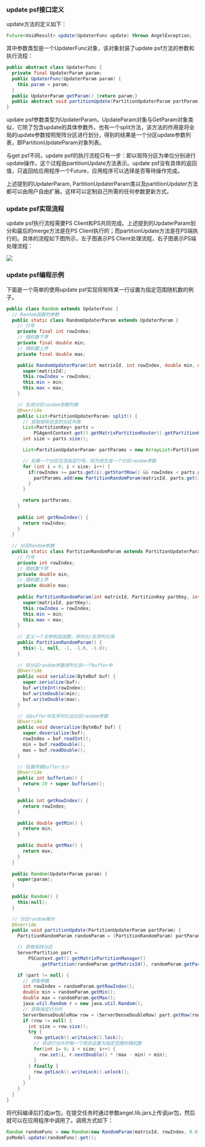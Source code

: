 ### **update psf接口定义**
update方法的定义如下：
```Java
Future<VoidResult> update(UpdaterFunc update) throws AngelException;
```
其中参数类型是一个UpdaterFunc对象，该对象封装了update psf方法的参数和执行流程：
```Java
public abstract class UpdaterFunc {
  private final UpdaterParam param;
  public UpdaterFunc(UpdaterParam param) {
    this.param = param;
  }
  public UpdaterParam getParam() {return param;}
  public abstract void partitionUpdate(PartitionUpdaterParam partParam);
}
``` 
update psf参数类型为UpdaterParam。UpdateParam对象与GetParam对象类似，它除了包含update的具体参数外，也有一个split方法，该方法的作用是将全局的update参数按照矩阵分区进行划分，得到的结果是一个分区update参数列表，即PartitionUpdateParam对象列表。

与get psf不同，update pof的执行流程只有一步：即以矩阵分区为单位分别进行update操作，这个过程由partitionUpdate方法表示。update psf没有具体的返回值，只返回给应用程序一个Future，应用程序可以选择是否等待操作完成。

上述提到的UpdaterParam, PartitionUpdaterParam类以及partitionUpdater方法都可以由用户自由扩展。这样可以定制自己所需的任何参数更新方式。

### **update psf实现流程**
update psf执行流程需要PS Client和PS共同完成。上述提到的UpdaterParam划分和最后的merge方法是在PS Client执行的；而partitionUpdate方法是在PS端执行的。具体的流程如下图所示，左子图表示PS Client处理流程，右子图表示PS端处理流程：

![][1]

### **update psf编程示例**
下面是一个简单的使用update psf实现将矩阵某一行设置为指定范围随机数的例子。
```Java
public class Random extends UpdaterFunc {
  // Random函数的参数
  public static class RandomUpdaterParam extends UpdaterParam {
    // 行号
    private final int rowIndex;
    // 随机数下界
    private final double min;
    // 随机数上界
    private final double max;

    public RandomUpdaterParam(int matrixId, int rowIndex, double min, double max) {
      super(matrixId);
      this.rowIndex = rowIndex;
      this.min = min;
      this.max = max;
    }

    // 生成分区random参数列表
    @Override
    public List<PartitionUpdaterParam> split() {
      // 获取矩阵包含的分区列表
      List<PartitionKey> parts =
          PSAgentContext.get().getMatrixPartitionRouter().getPartitionKeyList(matrixId);
      int size = parts.size();

      List<PartitionUpdaterParam> partParams = new ArrayList<PartitionUpdaterParam>(size);

      // 如果一个分区包含指定行号，则为他生成一个分区random参数
      for (int i = 0; i < size; i++) {
        if(rowIndex >= parts.get(i).getStartRow() && rowIndex < parts.get(i).getEndRow()) {
          partParams.add(new PartitionRandomParam(matrixId, parts.get(i), rowIndex, min, max));
        }   
      }

      return partParams;
    }
    
    public int getRowIndex() {
      return rowIndex;
    }
  }
  
  // 分区Random参数
  public static class PartitionRandomParam extends PartitionUpdaterParam {
    // 行号
    private int rowIndex;
    // 随机数下界
    private double min;
    // 随机数上界
    private double max;
    
    public PartitionRandomParam(int matrixId, PartitionKey partKey, int rowIndex, double min, double max) {
      super(matrixId, partKey);
      this.rowIndex = rowIndex;
      this.min = min;
      this.max = max;
    }
    
    // 定义一个无参构造函数，序列化/反序列化用
    public PartitionRandomParam() {
      this(-1, null, -1, -1.0, -1.0);
    }
  
    // 将分区random参数序列化到一个buffer中
    @Override
    public void serialize(ByteBuf buf) {
      super.serialize(buf);
      buf.writeInt(rowIndex);
      buf.writeDouble(min);
      buf.writeDouble(max);
    }

    // 从buffer中反序列化出分区random参数
    @Override
    public void deserialize(ByteBuf buf) {
      super.deserialize(buf);
      rowIndex = buf.readInt();
      min = buf.readDouble();
      max = buf.readDouble();
    }

    // 估算所需buffer大小
    @Override
    public int bufferLen() {
      return 20 + super.bufferLen();
    }

    public int getRowIndex() {
      return rowIndex;
    }

    public double getMin() {
      return min;
    }

    public double getMax() {
      return max;
    }
  }
  
  public Random(UpdaterParam param) {
    super(param);
  }
  
  public Random() {
    this(null);
  }

  // 分区random操作
  @Override
  public void partitionUpdate(PartitionUpdaterParam partParam) {    
    PartitionRandomParam randomParam = (PartitionRandomParam) partParam;

    // 获取矩阵分区
    ServerPartition part =
        PSContext.get().getMatrixPartitionManager()
            .getPartition(randomParam.getMatrixId(), randomParam.getPartKey().getPartitionId());

    if (part != null) {
      // 获取参数
      int rowIndex = randomParam.getRowIndex();
      double min = randomParam.getMin();
      double max = randomParam.getMax();
      java.util.Random r = new java.util.Random();
      // 获取指定行分片
      ServerDenseDoubleRow row = (ServerDenseDoubleRow) part.getRow(rowIndex);
      if (row != null) {
        int size = row.size();
        try {
          row.getLock().writeLock().lock();
          // 将该行分片的每一个成员设置为指定范围的随机数
          for(int i= 0; i < size; i++) {
            row.set(i, r.nextDouble() * (max - min) + min);
          }
        } finally {
          row.getLock().writeLock().unlock();
        }
      }
    }
  }
}

```

将代码编译后打成jar包，在提交任务时通过参数angel.lib.jars上传该jar包，然后就可以在应用程序中调用了。调用方式如下：
```Java
Random randomFunc = new Random(new RandomParam(matrixId, rowIndex, 0.0, 1.0));
psModel.update(randomFunc).get();
```


  [1]: ../img/psf_update.png